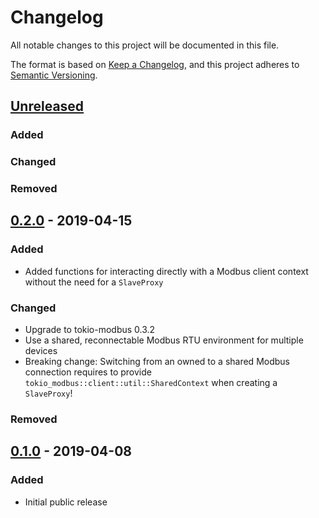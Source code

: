 # Changelog
All notable changes to this project will be documented in this file.

The format is based on [Keep a Changelog](https://keepachangelog.com/en/1.1.0/),
and this project adheres to [Semantic Versioning](https://semver.org/spec/v2.0.0.html).

## [Unreleased]

### Added

### Changed

### Removed

## [0.2.0] - 2019-04-15

### Added

- Added functions for interacting directly with a Modbus client context
  without the need for a `SlaveProxy`

### Changed

- Upgrade to tokio-modbus 0.3.2
- Use a shared, reconnectable Modbus RTU environment for multiple devices
- Breaking change: Switching from an owned to a shared Modbus connection
  requires to provide `tokio_modbus::client::util::SharedContext` when
  creating a `SlaveProxy`!

### Removed

## [0.1.0] - 2019-04-08

### Added

- Initial public release

[Unreleased]: https://github.com/slowtec/truebner-smt100/compare/v0.2.0...master
[0.2.0]: https://github.com/slowtec/truebner-smt100/releases/v0.2.0
[0.1.0]: https://github.com/slowtec/truebner-smt100/releases/v0.1.0
